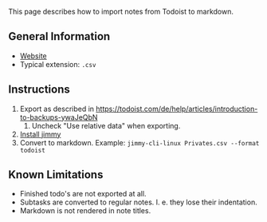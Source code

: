 This page describes how to import notes from Todoist to markdown.

## General Information

- [Website](https://todoist.com/)
- Typical extension: `.csv`

## Instructions

1. Export as described in <https://todoist.com/de/help/articles/introduction-to-backups-ywaJeQbN>
    1. Uncheck "Use relative data" when exporting.
2. [Install jimmy](../index.md#installation)
3. Convert to markdown. Example: `jimmy-cli-linux Privates.csv --format todoist`

## Known Limitations

- Finished todo's are not exported at all.
- Subtasks are converted to regular notes. I. e. they lose their indentation.
- Markdown is not rendered in note titles.
